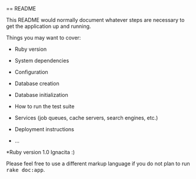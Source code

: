 == README

This README would normally document whatever steps are necessary to get the
application up and running.

Things you may want to cover:

* Ruby version

* System dependencies

* Configuration

* Database creation

* Database initialization

* How to run the test suite

* Services (job queues, cache servers, search engines, etc.)

* Deployment instructions

* ...

*Ruby version 1.0 Ignacita :)

Please feel free to use a different markup language if you do not plan to run
<tt>rake doc:app</tt>.
